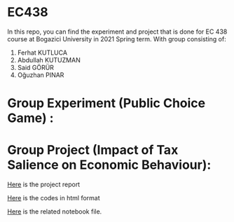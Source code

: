 # EC438
In this repo, you can find the experiment and project that is done for EC 438 course at Bogazici University in 2021 Spring term. 
With group consisting of:
  1. Ferhat KUTLUCA
  2. Abdullah KUTUZMAN
  3. Said GÖRÜR
  4. Oğuzhan PINAR

# Group Experiment (Public Choice Game) :


# Group Project (Impact of Tax Salience on Economic Behaviour):

[Here](Tax_project_codes.html) is the project report

[Here](Tax_project_codes.html) is the codes in html format

[Here](Tax_project_codes.ipynb) is the related notebook file.



